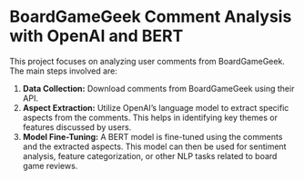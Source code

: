 # BoardGameGeek Comment Analysis with OpenAI and BERT

This project focuses on analyzing user comments from BoardGameGeek. The main steps involved are:

1.	**Data Collection:** Download comments from BoardGameGeek using their API.
2.	**Aspect Extraction:** Utilize OpenAI’s language model to extract specific aspects from the comments. This helps in identifying key themes or features discussed by users.
3.	**Model Fine-Tuning:** A BERT model is fine-tuned using the comments and the extracted aspects. This model can then be used for sentiment analysis, feature categorization, or other NLP tasks related to board game reviews.